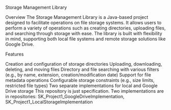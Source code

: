 Storage Management Library

Overview
The Storage Management Library is a Java-based project designed to facilitate operations on file storage systems. It allows users to perform a variety of operations such as creating directories, uploading files, and searching through storage with ease. The library is built with flexibility in mind, supporting both local file systems and remote storage solutions like Google Drive.

Features

Creation and configuration of storage directories
Uploading, downloading, deleting, and moving files
Directory and file searching with various filters (e.g., by name, extension, creation/modification date)
Support for file metadata operations
Configurable storage constraints (e.g., size limits, restricted file types)
Two separate implementations for local and Google Drive storage
This repository is just specification. Two implementations are in repositories: SK_Project1_GoogleDriveImplementation, SK_Project1_LocalStorageImplementation
